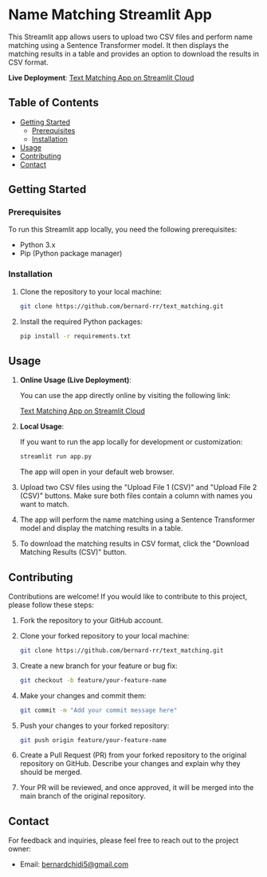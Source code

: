 # Name Matching Streamlit App

This Streamlit app allows users to upload two CSV files and perform name matching using a Sentence Transformer model. It then displays the matching results in a table and provides an option to download the results in CSV format.

**Live Deployment**: [Text Matching App on Streamlit Cloud](https://textmatching.streamlit.app/)

## Table of Contents

- [Getting Started](#getting-started)
  - [Prerequisites](#prerequisites)
  - [Installation](#installation)
- [Usage](#usage)
- [Contributing](#contributing)
- [Contact](#contact)

## Getting Started

### Prerequisites

To run this Streamlit app locally, you need the following prerequisites:

- Python 3.x
- Pip (Python package manager)

### Installation

1. Clone the repository to your local machine:

   ```bash
   git clone https://github.com/bernard-rr/text_matching.git
   ```


1. Install the required Python packages:

   ```bash
   pip install -r requirements.txt
   ```

## Usage

1. **Online Usage (Live Deployment)**:

   You can use the app directly online by visiting the following link:

   [Text Matching App on Streamlit Cloud](https://textmatching.streamlit.app/)

1. **Local Usage**:

   If you want to run the app locally for development or customization:

   ```bash
   streamlit run app.py
   ```

   The app will open in your default web browser.

3. Upload two CSV files using the "Upload File 1 (CSV)" and "Upload File 2 (CSV)" buttons. Make sure both files contain a column with names you want to match.

4. The app will perform the name matching using a Sentence Transformer model and display the matching results in a table.

5. To download the matching results in CSV format, click the "Download Matching Results (CSV)" button.

## Contributing

Contributions are welcome! If you would like to contribute to this project, please follow these steps:

1. Fork the repository to your GitHub account.

2. Clone your forked repository to your local machine:

   ```bash
   git clone https://github.com/bernard-rr/text_matching.git
   ```

3. Create a new branch for your feature or bug fix:

   ```bash
   git checkout -b feature/your-feature-name
   ```

4. Make your changes and commit them:

   ```bash
   git commit -m "Add your commit message here"
   ```

5. Push your changes to your forked repository:

   ```bash
   git push origin feature/your-feature-name
   ```

6. Create a Pull Request (PR) from your forked repository to the original repository on GitHub. Describe your changes and explain why they should be merged.

7. Your PR will be reviewed, and once approved, it will be merged into the main branch of the original repository.


## Contact

For feedback and inquiries, please feel free to reach out to the project owner:

- Email: [bernardchidi5@gmail.com](mailto:bernardchidi5@gmail.com?subject=Feedback%20on%20Text%20Matching%20App)
